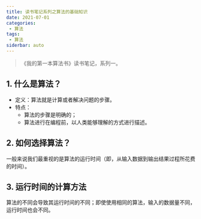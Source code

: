 ```yaml
---
title: 读书笔记系列之算法的基础知识
date: 2021-07-01
categories:
 - 算法
tags:
 - 算法
siderbar: auto
---
```


> 《我的第一本算法书》读书笔记，系列一。

## 1. 什么是算法？
- 定义：算法就是计算或者解决问题的步骤。
- 特点：
  - 算法的步骤是明确的；
  - 算法进行在编程前，以人类能够理解的方式进行描述。

## 2. 如何选择算法？
一般来说我们最重视的是算法的运行时间（即，从输入数据到输出结果过程所花费的时间）。

## 3. 运行时间的计算方法
算法的不同会导致其运行时间的不同；即使使用相同的算法，输入的数据量不同，运行时间也会不同。